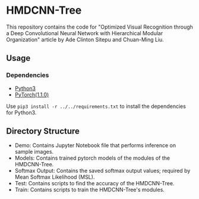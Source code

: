 # HMDCNN-Tree

This repository contains the code for "Optimized Visual Recognition through a Deep Convolutional Neural Network with Hierarchical Modular Organization" article by Ade Clinton Sitepu and Chuan-Ming Liu.

## Usage

### Dependencies

- [Python3](https://www.python.org/downloads/)
- [PyTorch(1.1.0)](http://pytorch.org)

Use ``` pip3 install -r ../../requirements.txt ``` to install the dependencies for Python3.

## Directory Structure

- Demo: Contains Jupyter Notebook file that performs inference on sample images.
- Models: Contains trained pytorch models of the modules of the HMDCNN-Tree.
- Softmax Output: Contains the saved softmax output values; required by Mean Softmax Likelihood (MSL).
- Test: Contains scripts to find the accuracy of the HMDCNN-Tree.
- Train: Contains scripts to train the HMDCNN-Tree's modules.
